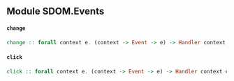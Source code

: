 ## Module SDOM.Events

#### `change`

``` purescript
change :: forall context e. (context -> Event -> e) -> Handler context e
```

#### `click`

``` purescript
click :: forall context e. (context -> Event -> e) -> Handler context e
```


